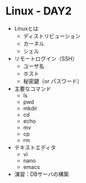 # Linux - DAY2

+ Linuxとは
  + ディストリビューション
  + カーネル
  + シェル
+ リモートログイン（SSH）
  + ユーザ名
  + ホスト
  + 秘密鍵（or パスワード）
+ 主要なコマンド
  + ls
  + pwd
  + mkdir
  + cd
  + echo
  + mv
  + cp
  + rm
+ テキストエディタ
  + vi
  + nano
  + emacs
+ 演習：DBサーバの構築

